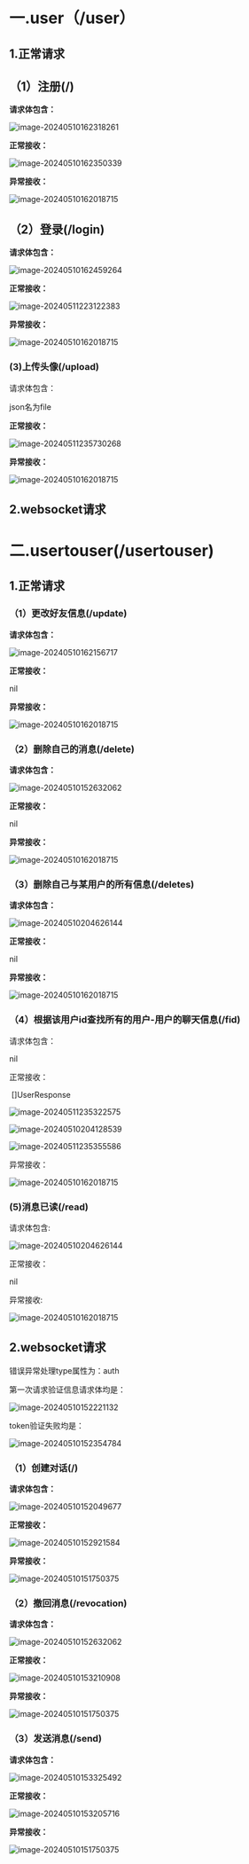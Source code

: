 # 一.user（/user）

## 1.正常请求

## （1）注册(/)

**请求体包含：**

![image-20240510162318261](C:\Users\t't\AppData\Roaming\Typora\typora-user-images\image-20240510162318261.png)

**正常接收：**

![image-20240510162350339](C:\Users\t't\AppData\Roaming\Typora\typora-user-images\image-20240510162350339.png)

**异常接收：**

![image-20240510162018715](C:\Users\t't\AppData\Roaming\Typora\typora-user-images\image-20240510162018715.png)

## （2）登录(/login)

**请求体包含：**

![image-20240510162459264](C:\Users\t't\AppData\Roaming\Typora\typora-user-images\image-20240510162459264.png)

**正常接收：**

![image-20240511223122383](C:\Users\t't\AppData\Roaming\Typora\typora-user-images\image-20240511223122383.png)

**异常接收：**

![image-20240510162018715](C:\Users\t't\AppData\Roaming\Typora\typora-user-images\image-20240510162018715.png)



### (3)上传头像(/upload)

请求体包含：

json名为file

**正常接收：**

![image-20240511235730268](C:\Users\t't\AppData\Roaming\Typora\typora-user-images\image-20240511235730268.png)

**异常接收：**

![image-20240510162018715](C:\Users\t't\AppData\Roaming\Typora\typora-user-images\image-20240510162018715.png)

## 2.websocket请求



# 二.usertouser(/usertouser)

## 1.正常请求

### （1）更改好友信息(/update)

**请求体包含：**

![image-20240510162156717](C:\Users\t't\AppData\Roaming\Typora\typora-user-images\image-20240510162156717.png)

**正常接收：**

nil

**异常接收：**

![image-20240510162018715](C:\Users\t't\AppData\Roaming\Typora\typora-user-images\image-20240510162018715.png)

### （2）删除自己的消息(/delete)

**请求体包含：**

![image-20240510152632062](C:\Users\t't\AppData\Roaming\Typora\typora-user-images\image-20240510152632062.png)

**正常接收：**

nil

**异常接收：**

![image-20240510162018715](C:\Users\t't\AppData\Roaming\Typora\typora-user-images\image-20240510162018715.png)

### （3）删除自己与某用户的所有信息(/deletes)

**请求体包含：**

![image-20240510204626144](C:\Users\t't\AppData\Roaming\Typora\typora-user-images\image-20240510204626144.png)

**正常接收：**

nil

**异常接收：**

![image-20240510162018715](C:\Users\t't\AppData\Roaming\Typora\typora-user-images\image-20240510162018715.png)



### （4）根据该用户id查找所有的用户-用户的聊天信息(/fid)

请求体包含：

nil

正常接收：

​			[]UserResponse

![image-20240511235322575](C:\Users\t't\AppData\Roaming\Typora\typora-user-images\image-20240511235322575.png)

![image-20240510204128539](C:\Users\t't\AppData\Roaming\Typora\typora-user-images\image-20240510204128539.png)

![image-20240511235355586](C:\Users\t't\AppData\Roaming\Typora\typora-user-images\image-20240511235355586.png)

异常接收：

![image-20240510162018715](C:\Users\t't\AppData\Roaming\Typora\typora-user-images\image-20240510162018715.png)

### (5)消息已读(/read)

请求体包含:

![image-20240510204626144](C:\Users\t't\AppData\Roaming\Typora\typora-user-images\image-20240510204626144.png)

正常接收：

nil

异常接收:

![image-20240510162018715](C:\Users\t't\AppData\Roaming\Typora\typora-user-images\image-20240510162018715.png)

## 2.websocket请求

错误异常处理type属性为：auth

第一次请求验证信息请求体均是：

![image-20240510152221132](C:\Users\t't\AppData\Roaming\Typora\typora-user-images\image-20240510152221132.png)

token验证失败均是：

![image-20240510152354784](C:\Users\t't\AppData\Roaming\Typora\typora-user-images\image-20240510152354784.png)

### （1）创建对话(/)

**请求体包含：**

![image-20240510152049677](C:\Users\t't\AppData\Roaming\Typora\typora-user-images\image-20240510152049677.png)

**正常接收：**

![image-20240510152921584](C:\Users\t't\AppData\Roaming\Typora\typora-user-images\image-20240510152921584.png)

**异常接收：**

![image-20240510151750375](C:\Users\t't\AppData\Roaming\Typora\typora-user-images\image-20240510151750375.png)

### （2）撤回消息(/revocation)

**请求体包含：**

![image-20240510152632062](C:\Users\t't\AppData\Roaming\Typora\typora-user-images\image-20240510152632062.png)

**正常接收：**

![image-20240510153210908](C:\Users\t't\AppData\Roaming\Typora\typora-user-images\image-20240510153210908.png)

**异常接收：**

![image-20240510151750375](C:\Users\t't\AppData\Roaming\Typora\typora-user-images\image-20240510151750375.png)

### （3）发送消息(/send)

**请求体包含：**

![image-20240510153325492](C:\Users\t't\AppData\Roaming\Typora\typora-user-images\image-20240510153325492.png)

**正常接收：**

![image-20240510153205716](C:\Users\t't\AppData\Roaming\Typora\typora-user-images\image-20240510153205716.png)

**异常接收：**

![image-20240510151750375](C:\Users\t't\AppData\Roaming\Typora\typora-user-images\image-20240510151750375.png)



